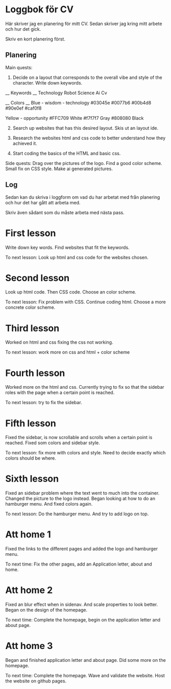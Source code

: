 # Loggbok för CV

Här skriver jag en planering för mitt CV.
Sedan skriver jag kring mitt arbete och hur det gick.

Skriv en kort planering först.

## Planering

Main quests:

1. Decide on a layout that corresponds to the overall vibe and style of the character. Write down keywords.

__ Keywords __
Technology 
Robot
Science
Ai
Cv

__ Colors __
Blue - wisdom - technology #03045e
#0077b6
#00b4d8
#90e0ef
#caf0f8

Yellow - opportunity #FFC709
White #f7f7f7
Gray #808080
Black


2. Search up websites that has this desired layout.
Skis ut an layout ide.


3. Research the websites html and css code to better understand how they achieved it.

4. Start coding the basics of the HTML and basic css.

Side quests:
Drag over the pictures of the logo.
Find a good color scheme.
Small fix on CSS style.
Make ai generated pictures.


## Log

Sedan kan du skriva i loggform om vad du har arbetat med från planering och hur det har gått att arbeta med.

Skriv även sådant som du måste arbeta med nästa pass.

# First lesson

Write down key words. Find websites that fit the keywords.

To next lesson: Look up html and css code for the websites chosen.

# Second lesson

Look up html code.
Then CSS code.
Choose an color scheme.

To next lesson: Fix problem with CSS. Continue coding html. Choose a more concrete color scheme.

# Third lesson

Worked on html and css fixing the css not working.

To next lesson: work more on css and html + color scheme

# Fourth lesson

Worked more on the html and css. Currently trying to fix so that the sidebar roles with the page when a certain point is reached.

To next lesson: try to fix the sidebar.

# Fifth lesson

Fixed the sidebar, is now scrollable and scrolls when a certain point is reached. Fixed som colors and sidebar style.

To next lesson: fix more with colors and style. Need to decide exactly which colors should be where.

# Sixth lesson

Fixed an sidebar problem where the text went to much into the container. Changed the picture to the logo instead. Began looking at how to do an hamburger menu. And fixed colors again.

To next lesson: Do the hamburger menu. And try to add logo on top.

# Att home 1

Fixed the links to the different pages and added the logo and hamburger menu.

To next time: Fix the other pages, add an Application letter, about and home.

# Att home 2

Fixed an blur effect when in sidenav. And scale properties to look better. Began on the design of the homepage.

To next time: Complete the homepage, begin on the application letter and about page.

# Att home 3 

Began and finished application letter and about page. Did some more on the homepage.

To next time: Complete the homepage. Wave and validate the website. Host the website on github pages.

